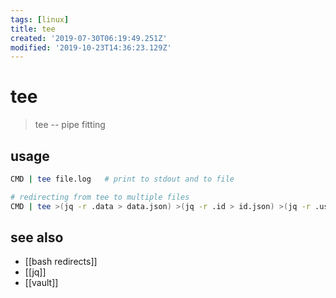 ```yaml
---
tags: [linux]
title: tee
created: '2019-07-30T06:19:49.251Z'
modified: '2019-10-23T14:36:23.129Z'
---
```


# tee

> tee -- pipe fitting

## usage
```sh
CMD | tee file.log   # print to stdout and to file

# redirecting from tee to multiple files
CMD | tee >(jq -r .data > data.json) >(jq -r .id > id.json) >(jq -r .user > user.json)
```

## see also
- [[bash redirects]]
- [[jq]]
- [[vault]]
